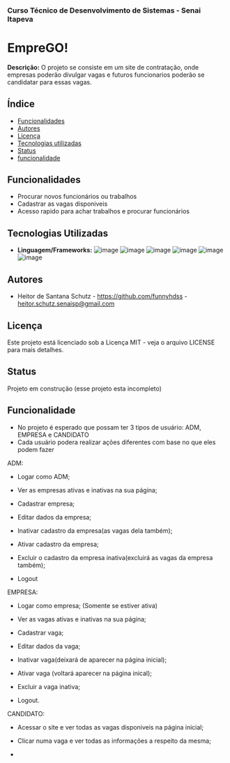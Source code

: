 ### Curso Técnico de Desenvolvimento de Sistemas - Senai Itapeva
# EmpreGO!
**Descrição:**
O projeto se consiste em um site de contratação, onde empresas poderão divulgar vagas e futuros funcionarios poderão se candidatar para essas vagas.
## Índice
- [Funcionalidades](#funcionalidades)
- [Autores](#autores)
- [Licença](#licença)
- [Tecnologias utilizadas](#tecnologias-utilizadas)
- [Status](#status)
- [funcionalidade](#funcionalidade)
## Funcionalidades
 - Procurar novos funcionários ou trabalhos
 - Cadastrar as vagas disponiveis
 - Acesso rapido para achar trabalhos e procurar funcionários
## Tecnologias Utilizadas
- **Linguagem/Frameworks:**
 ![image](https://img.shields.io/badge/JavaScript-323330?style=for-the-badge&logo=javascript&logoColor=F7DF1E)
 ![image](https://img.shields.io/badge/CSS3-1572B6?style=for-the-badge&logo=css3&logoColor=white)
 ![image](https://img.shields.io/badge/HTML5-E34F26?style=for-the-badge&logo=html5&logoColor=white)
 ![image](https://img.shields.io/badge/Bootstrap-563D7C?style=for-the-badge&logo=bootstrap&logoColor=white)
 ![image](https://img.shields.io/badge/PythonAnywhere-1D9FD7?style=for-the-badge&logoSize=auto&logo=pythonanywhere&logoColor=white)
 ![image](https://img.shields.io/badge/Flask-000000?style=for-the-badge&logo=flask&logoColor=white)
## Autores
- Heitor de Santana Schutz - https://github.com/funnyhdss - heitor.schutz.senaisp@gmail.com
## Licença
Este projeto está licenciado sob a Licença MIT - veja o arquivo LICENSE para mais detalhes.
## Status
Projeto em construção (esse projeto esta incompleto)
## Funcionalidade
- No projeto é esperado que possam ter 3 tipos de usuário:
ADM, EMPRESA e CANDIDATO
- Cada usuário podera realizar ações diferentes com base no que eles podem fazer

ADM:
- Logar como ADM;

- Ver as empresas ativas e inativas na sua página;

- Cadastrar empresa;

- Editar dados da empresa;

- Inativar cadastro da empresa(as vagas dela também);

- Ativar cadastro da empresa;

- Excluir o cadastro da empresa inativa(excluirá as vagas da empresa também);

- Logout

EMPRESA:
- Logar como empresa;
    (Somente se estiver ativa)

- Ver as vagas ativas e inativas na sua página;

- Cadastrar vaga;

- Editar dados da vaga;

- Inativar vaga(deixará de aparecer na página inicial);

- Ativar vaga (voltará aparecer na página inical);

- Excluir a vaga inativa;

- Logout.

CANDIDATO:
- Acessar o site e ver todas as vagas disponiveis na página inicial;

- Clicar numa vaga e ver todas as informações a respeito da mesma;

- 





